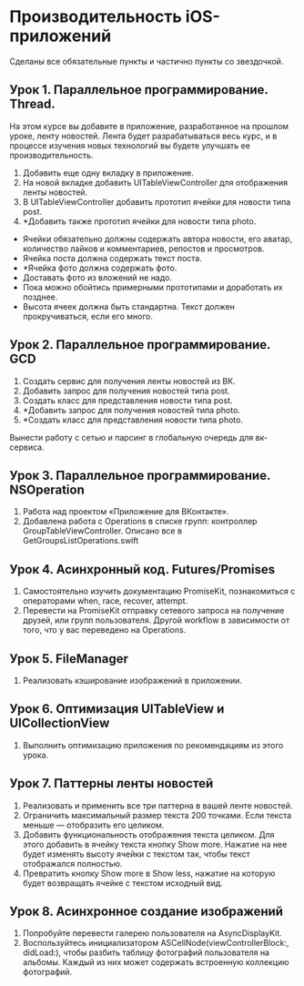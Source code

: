 # Производительность iOS-приложений
Сделаны все обязательные пункты и частично пункты со звездочкой.

## Урок 1. Параллельное программирование. Thread.
На этом курсе вы добавите в приложение, разработанное на прошлом уроке, ленту новостей. Лента будет разрабатываться весь курс, и в процессе изучения новых технологий вы будете улучшать ее производительность.
1. Добавить еще одну вкладку в приложение.
2. На новой вкладке добавить UITableViewController для отображения ленты новостей.
3. В UITableViewController добавить прототип ячейки для новости типа post.
4. *Добавить также прототип ячейки для новости типа photo.

- Ячейки обязательно должны содержать автора новости, его аватар, количество лайков и комментариев, репостов и просмотров.
- Ячейка поста должна содержать текст поста.
- *Ячейка фото должна содержать фото.
- Доставать фото из вложений не надо.
- Пока можно обойтись примерными прототипами и доработать их позднее.
- Высота ячеек должна быть стандартна. Текст должен прокручиваться, если его много.

## Урок 2. Параллельное программирование. GCD
1. Создать сервис для получения ленты новостей из ВК.
2. Добавить запрос для получения новостей типа post.
3. Создать класс для представления новости типа post.
4. *Добавить запрос для получения новостей типа photo.
5. *Создать класс для представления новости типа photo.

Вынести работу с сетью и парсинг в глобальную очередь для вк-сервиса.

## Урок 3. Параллельное программирование. NSOperation
1. Работа над проектом «Приложение для ВКонтакте».
2. Добавлена работа с Operations в списке групп: контроллер GroupTableViewController. Описано все в GetGroupsListOperations.swift

## Урок 4. Асинхронный код. Futures/Promises
1. Самостоятельно изучить документацию PromiseKit, познакомиться с операторами when, race, recover, attempt.
2. Перевести на PromiseKit отправку сетевого запроса на получение друзей, или групп пользователя. Другой workflow в зависимости от того, что у вас переведено на Operations. 

## Урок 5. FileManager
1. Реализовать кэширование изображений в приложении.

## Урок 6. Оптимизация UITableView и UICollectionView
1. Выполнить оптимизацию приложения по рекомендациям из этого урока.

## Урок 7. Паттерны ленты новостей
1. Реализовать и применить все три паттерна в вашей ленте новостей.
2. Ограничить максимальный размер текста 200 точками. Если текста меньше — отобразить его целиком.
3. Добавить функциональность отображения текста целиком. Для этого добавить в ячейку текста кнопку Show more. Нажатие на нее будет изменять высоту ячейки с текстом так, чтобы текст отображался полностью.
4. Превратить кнопку Show more в Show less, нажатие на которую будет возвращать ячейке с текстом исходный вид.

## Урок 8. Асинхронное создание изображений
1. Попробуйте перевести галерею пользователя на AsyncDisplayKit.
2. Воспользуйтесь инициализатором ASCellNode(viewControllerBlock:, didLoad:), чтобы разбить таблицу фотографий пользователя на альбомы. Каждый из них может содержать встроенную коллекцию фотографий.
